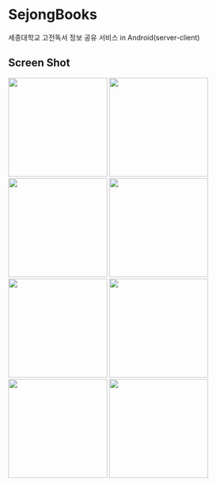 # SejongBooks
세종대학교 고전독서 정보 공유 서비스 in Android(server-client)

Screen Shot
------------

<div>
<img width="200" src="https://user-images.githubusercontent.com/45632773/73134275-09081800-4078-11ea-82c8-985686436075.png">
<img width="200" src="https://user-images.githubusercontent.com/45632773/73134302-68febe80-4078-11ea-8657-00ee3a297f13.png">
<img width="200" src="https://user-images.githubusercontent.com/45632773/73134303-6c924580-4078-11ea-95c8-e202f9657a3e.png">
<img width="200" src="https://user-images.githubusercontent.com/45632773/73134306-70be6300-4078-11ea-84a5-409b4fcc4847.png">
<img width="200" src="https://user-images.githubusercontent.com/45632773/73134308-787e0780-4078-11ea-9c00-b063355663ac.png">
<img width="200" src="https://user-images.githubusercontent.com/45632773/73134315-7e73e880-4078-11ea-94da-4345f987e167.png">
<img width="200" src="https://user-images.githubusercontent.com/45632773/73134319-80d64280-4078-11ea-9b32-1ef7a790db77.png">
<img width="200" src="https://user-images.githubusercontent.com/45632773/73134321-86cc2380-4078-11ea-8ac2-41639d1b28a9.png">
</div>
